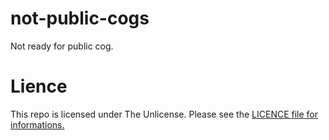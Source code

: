 # not-public-cogs
Not ready for public cog.

# Lience
This repo is licensed under The Unlicense. Please see the [LICENCE file for informations.](https://github.com/ltzmax/not-public-cogs/blob/main/LICENSE)
